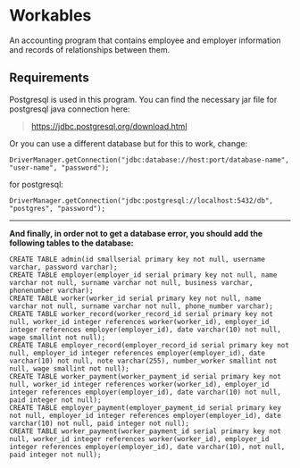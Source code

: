 # Workables
An accounting program that contains employee and employer information and records of relationships between them.

## Requirements
Postgresql is used in this program. You can find the necessary jar file for postgresql java connection here:

> https://jdbc.postgresql.org/download.html

Or you can use a different database but for this to work, change:
```
DriverManager.getConnection("jdbc:database://host:port/database-name", "user-name", "password");
```
for postgresql:
```
DriverManager.getConnection("jdbc:postgresql://localhost:5432/db", "postgres", "password");
```
---

**And finally, in order not to get a database error, you should add the following tables to the database:**
```
CREATE TABLE admin(id smallserial primary key not null, username varchar, password varchar);
CREATE TABLE employer(employer_id serial primary key not null, name varchar not null, surname varchar not null, business varchar, phonenumber varchar);
CREATE TABLE worker(worker_id serial primary key not null, name varchar not null, surname varchar not null, phone_number varchar);
CREATE TABLE worker_record(worker_record_id serial primary key not null, worker_id integer references worker(worker_id), employer_id integer references employer(employer_id), date varchar(10) not null, wage smallint not null);
CREATE TABLE employer_record(employer_record_id serial primary key not null, employer_id integer references employer(employer_id), date varchar(10) not null, note varchar(255), number_worker smallint not null, wage smallint not null);
CREATE TABLE worker_payment(worker_payment_id serial primary key not null, worker_id integer references worker(worker_id), employer_id integer references employer(employer_id), date varchar(10) not null, paid integer not null);
CREATE TABLE employer_payment(employer_payment_id serial primary key not null, employer_id integer references employer(employer_id), date varchar(10) not null, paid integer not null);
CREATE TABLE worker_payment(worker_payment_id serial primary key not null, worker_id integer references worker(worker_id), employer_id integer references employer(employer_id), date varchar(10), not null, paid integer not null);
```

